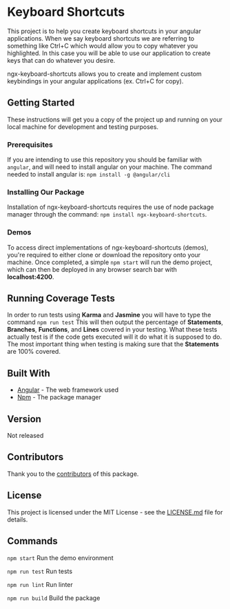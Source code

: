 # Keyboard Shortcuts

This project is to help you create keyboard shortcuts in your angular applications. When we say keyboard shortcuts we are referring to something like Ctrl+C which would allow you to copy whatever you highlighted.
In this case you will be able to use our application to create keys that can do whatever you desire.

ngx-keyboard-shortcuts allows you to create and implement custom keybindings in your angular applications (ex. Ctrl+C for copy).

## Getting Started

These instructions will get you a copy of the project up and running on your local machine for development and testing purposes.

### Prerequisites

If you are intending to use this repository you should be familiar with `angular`, and will need to install angular on your machine. The command needed to install angular is:
`npm install -g @angular/cli`

### Installing Our Package

Installation of ngx-keyboard-shortcuts requires the use of node package manager through the command: `npm install ngx-keyboard-shortcuts`.

### Demos

To access direct implementations of ngx-keyboard-shortcuts (demos), you're required to either clone or download the repository onto your machine. Once completed, a simple `npm start` will run the demo project, which can then be deployed in any browser search bar with **localhost:4200**.

## Running Coverage Tests

In order to run tests using **Karma** and **Jasmine** you will have to type the command
`npm run test`
This will then output the percentage of **Statements**, **Branches**, **Functions**, and **Lines** covered in your testing.
What these tests actually test is if the code gets executed will it do what it is supposed to do. The most important thing when testing is making sure that the **Statements** are 100% covered.

## Built With

-   [Angular](<[https://angular.io/](https://angular.io/)>) - The web framework used
-   [Npm](<[https://www.npmjs.com/get-npm](https://www.npmjs.com/get-npm)>) - The package manager

## Version

Not released

## Contributors

Thank you to the [contributors](<[https://github.com/milestechnologies/ngx-keyboard-shortcuts/graphs/contributors](https://github.com/milestechnologies/ngx-keyboard-shortcuts/graphs/contributors)>) of this package.

## License

This project is licensed under the MIT License - see the [LICENSE.md]([https://github.com/milestechnologies/ngx-keyboard-shortcuts/blob/develop/LICENSE]) file for details.

## Commands

`npm start` Run the demo environment

`npm run test` Run tests

`npm run lint` Run linter

`npm run build` Build the package
